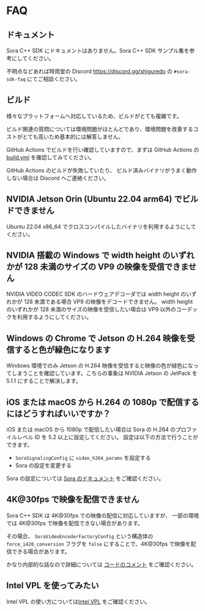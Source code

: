 # FAQ

## ドキュメント

Sora C++ SDK にドキュメントはありません。Sora C++ SDK サンプル集を参考にしてください。

不明点などあれば時雨堂の Discord <https://discord.gg/shiguredo> の `#sora-sdk-faq` にてご相談ください。

## ビルド

様々なプラットフォームへ対応しているため、ビルドがとても複雑です。

ビルド関連の質問については環境問題がほとんどであり、環境問題を改善するコストがとても高いため基本的には解答しません。

GitHub Actions でビルドを行い確認していますので、まずは GitHub Actions の [build.yml](https://github.com/shiguredo/sora-cpp-sdk/blob/develop/.github/workflows/build.yml) を確認してみてください。

GitHub Actions のビルドが失敗していたり、
ビルド済みバイナリがうまく動作しない場合は Discord へご連絡ください。

## NVIDIA Jetson Orin (Ubuntu 22.04 arm64) でビルドできません

Ubuntu 22.04 x86_64 でクロスコンパイルしたバイナリを利用するようにしてください。

## NVIDIA 搭載の Windows で width height のいずれかが 128 未満のサイズの VP9 の映像を受信できません

NVIDIA VIDEO CODEC SDK のハードウェアデコーダでは width height のいずれかが 128 未満である場合 VP9 の映像をデコードできません。 width height のいずれかが 128 未満のサイズの映像を受信したい場合は VP9 以外のコーデックを利用するようにしてください。

## Windows の Chrome で Jetson の H.264 映像を受信すると色が緑色になります

Windows 環境でのみ Jetson の H.264 映像を受信すると映像の色が緑色になってしまうことを確認しています。こちらの事象は NVIDIA Jetson の JetPack を 5.1.1 にすることで解決します。

## iOS または macOS から H.264 の 1080p で配信するにはどうすればいいですか？

iOS または macOS から 1080p で配信したい場合は Sora の H.264 のプロファイルレベル ID を 5.2 以上に設定してください。
設定は以下の方法で行うことができます。

- `SoraSignalingConfig` に `video_h264_params` を設定する
- Sora の設定を変更する

Sora の設定については [Sora のドキュメント](https://sora-doc.shiguredo.jp/SORA_CONF#1581db) をご確認ください。

## 4K@30fps で映像を配信できません

Sora C++ SDK は 4K@30fps での映像の配信に対応していますが、
一部の環境では 4K@30fps で映像を配信できない場合があります。

その場合、 `SoraVideoEncoderFactoryConfig` という構造体の `force_i420_conversion` フラグを `false` にすることで、4K@30fps で映像を配信できる場合があります。

かなり内部的な話なので詳細については [コードのコメント](https://github.com/shiguredo/sora-cpp-sdk/blob/c29d3d6ec721ddc3d625275296506750a63460d4/include/sora/sora_video_encoder_factory.h#L59-L73) をご確認ください。

## Intel VPL を使ってみたい

Intel VPL の使い方については[Intel VPL](vpl.md) をご確認ください。
